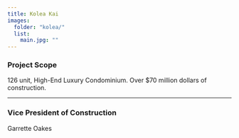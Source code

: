 ```yaml
---
title: Kolea Kai
images:
  folder: "kolea/"
  list:
    main.jpg: ""
---
```

### Project Scope
126 unit, High-End Luxury Condominium. 
Over $70 million dollars of construction.

___

### Vice President of Construction
Garrette Oakes
